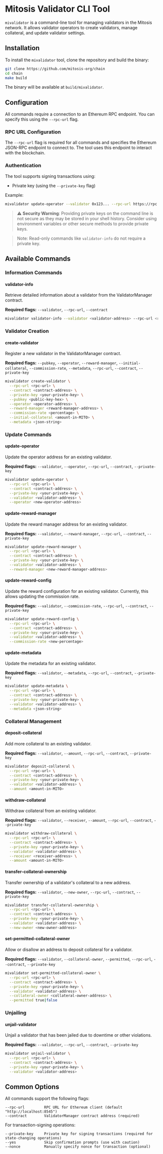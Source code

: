 # Mitosis Validator CLI Tool

`mivalidator` is a command-line tool for managing validators in the Mitosis network. It allows validator operators to create validators, manage collateral, and update validator settings.

## Installation

To install the `mivalidator` tool, clone the repository and build the binary:

```bash
git clone https://github.com/mitosis-org/chain
cd chain
make build
```

The binary will be available at `build/mivalidator`.

## Configuration

All commands require a connection to an Ethereum RPC endpoint. You can specify this using the `--rpc-url` flag.

### RPC URL Configuration

The `--rpc-url` flag is required for all commands and specifies the Ethereum JSON-RPC endpoint to connect to. The tool uses this endpoint to interact with the blockchain.

### Authentication

The tool supports signing transactions using:

- Private key (using the `--private-key` flag)

Example:
```bash
mivalidator update-operator --validator 0x123... --rpc-url https://rpc.example.com --contract <contract-address> --private-key <your-private-key> --operator <new-operator-address>
```

> ⚠️ **Security Warning**: Providing private keys on the command line is not secure as they may be stored in your shell history. Consider using environment variables or other secure methods to provide private keys.

> Note: Read-only commands like `validator-info` do not require a private key.

## Available Commands

### Information Commands

#### validator-info

Retrieve detailed information about a validator from the ValidatorManager contract.

**Required flags:** `--validator`, `--rpc-url`, `--contract`

```bash
mivalidator validator-info --validator <validator-address> --rpc-url <rpc-url> --contract <contract-address> [--epoch <epoch-number>]
```

### Validator Creation

#### create-validator

Register a new validator in the ValidatorManager contract.

**Required flags:** `--pubkey`, `--operator`, `--reward-manager`, `--initial-collateral`, `--commission-rate`, `--metadata`, `--rpc-url`, `--contract`, `--private-key`

```bash
mivalidator create-validator \
  --rpc-url <rpc-url> \
  --contract <contract-address> \
  --private-key <your-private-key> \
  --pubkey <public-key-hex> \
  --operator <operator-address> \
  --reward-manager <reward-manager-address> \
  --commission-rate <percentage> \
  --initial-collateral <amount-in-MITO> \
  --metadata <json-string>
```

### Update Commands

#### update-operator

Update the operator address for an existing validator.

**Required flags:** `--validator`, `--operator`, `--rpc-url`, `--contract`, `--private-key`

```bash
mivalidator update-operator \
  --rpc-url <rpc-url> \
  --contract <contract-address> \
  --private-key <your-private-key> \
  --validator <validator-address> \
  --operator <new-operator-address>
```

#### update-reward-manager

Update the reward manager address for an existing validator.

**Required flags:** `--validator`, `--reward-manager`, `--rpc-url`, `--contract`, `--private-key`

```bash
mivalidator update-reward-manager \
  --rpc-url <rpc-url> \
  --contract <contract-address> \
  --private-key <your-private-key> \
  --validator <validator-address> \
  --reward-manager <new-reward-manager-address>
```

#### update-reward-config

Update the reward configuration for an existing validator. Currently, this allows updating the commission rate.

**Required flags:** `--validator`, `--commission-rate`, `--rpc-url`, `--contract`, `--private-key`

```bash
mivalidator update-reward-config \
  --rpc-url <rpc-url> \
  --contract <contract-address> \
  --private-key <your-private-key> \
  --validator <validator-address> \
  --commission-rate <new-percentage>
```

#### update-metadata

Update the metadata for an existing validator.

**Required flags:** `--validator`, `--metadata`, `--rpc-url`, `--contract`, `--private-key`

```bash
mivalidator update-metadata \
  --rpc-url <rpc-url> \
  --contract <contract-address> \
  --private-key <your-private-key> \
  --validator <validator-address> \
  --metadata <json-string>
```

### Collateral Management

#### deposit-collateral

Add more collateral to an existing validator.

**Required flags:** `--validator`, `--amount`, `--rpc-url`, `--contract`, `--private-key`

```bash
mivalidator deposit-collateral \
  --rpc-url <rpc-url> \
  --contract <contract-address> \
  --private-key <your-private-key> \
  --validator <validator-address> \
  --amount <amount-in-MITO>
```

#### withdraw-collateral

Withdraw collateral from an existing validator.

**Required flags:** `--validator`, `--receiver`, `--amount`, `--rpc-url`, `--contract`, `--private-key`

```bash
mivalidator withdraw-collateral \
  --rpc-url <rpc-url> \
  --contract <contract-address> \
  --private-key <your-private-key> \
  --validator <validator-address> \
  --receiver <receiver-address> \
  --amount <amount-in-MITO>
```

#### transfer-collateral-ownership

Transfer ownership of a validator's collateral to a new address.

**Required flags:** `--validator`, `--new-owner`, `--rpc-url`, `--contract`, `--private-key`

```bash
mivalidator transfer-collateral-ownership \
  --rpc-url <rpc-url> \
  --contract <contract-address> \
  --private-key <your-private-key> \
  --validator <validator-address> \
  --new-owner <new-owner-address>
```

#### set-permitted-collateral-owner

Allow or disallow an address to deposit collateral for a validator.

**Required flags:** `--validator`, `--collateral-owner`, `--permitted`, `--rpc-url`, `--contract`, `--private-key`

```bash
mivalidator set-permitted-collateral-owner \
  --rpc-url <rpc-url> \
  --contract <contract-address> \
  --private-key <your-private-key> \
  --validator <validator-address> \
  --collateral-owner <collateral-owner-address> \
  --permitted true|false
```

### Unjailing

#### unjail-validator

Unjail a validator that has been jailed due to downtime or other violations.

**Required flags:** `--validator`, `--rpc-url`, `--contract`, `--private-key`

```bash
mivalidator unjail-validator \
  --rpc-url <rpc-url> \
  --contract <contract-address> \
  --private-key <your-private-key> \
  --validator <validator-address>
```

## Common Options

All commands support the following flags:

```
--rpc-url         RPC URL for Ethereum client (default "http://localhost:8545")
--contract        ValidatorManager contract address (required)
```

For transaction-signing operations:

```
--private-key     Private key for signing transactions (required for state-changing operations)
--yes             Skip confirmation prompts (use with caution)
--nonce           Manually specify nonce for transaction (optional)
```
